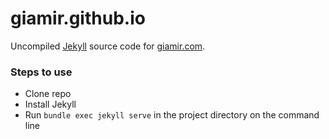 # giamir.github.io

Uncompiled [Jekyll](//jekyllrb.com) source code for [giamir.com](//giamir.com).

### Steps to use

- Clone repo
- Install Jekyll
- Run `bundle exec jekyll serve` in the project directory on the command line
